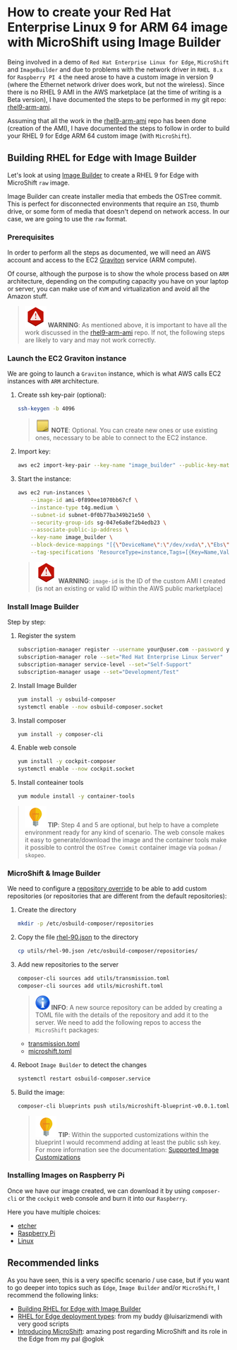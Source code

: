 # How to create your Red Hat Enterprise Linux 9 for ARM 64 image with MicroShift using Image Builder

Being involved in a demo of `Red Hat Enterprise Linux for Edge`, `MicroShift` and `ImageBuilder` and due to problems with the network driver in `RHEL 8.x` for `Raspberry PI 4` the need arose to have a custom image in version 9 (where the Ethernet network driver does work, but not the wireless). Since there is no RHEL 9 AMI in the AWS marketplace (at the time of writing is a Beta version), I have documented the steps to be performed in my git repo: [rhel9-arm-ami](https://github.com/josgonza-rh/rhel9-arm-ami).

Assuming that all the work in the [rhel9-arm-ami](https://github.com/josgonza-rh/rhel9-arm-ami) repo has been done (creation of the AMI), I have documented the steps to follow in order to build your RHEL 9 for Edge ARM 64 custom image (with `MicroShift`).

## Building RHEL for Edge with Image Builder

Let's look at using [Image Builder](https://access.redhat.com/documentation/en-us/red_hat_enterprise_linux/9-beta/html/composing_a_customized_rhel_system_image/index) to create a RHEL 9 for Edge with MicroShift `raw` image.

Image Builder can create installer media that embeds the OSTree commit. This is perfect for disconnected environments that require an `ISO`, thumb drive, or some form of media that doesn't depend on network access. In our case, we are going to use the `raw` format.

### Prerequisites

In order to perform all the steps as documented, we will need an AWS account and access to the EC2 [Graviton](https://aws.amazon.com/ec2/graviton/) service (ARM compute).

Of course, although the purpose is to show the whole process based on `ARM` architecture, depending on the computing capacity you have on your laptop or server, you can make use of `KVM` and virtualization and avoid all the Amazon stuff.

> ![WARNING](images/warning-icon.png) **WARNING**: As mentioned above, it is important to have all the work discussed in the [rhel9-arm-ami](https://github.com/josgonza-rh/rhel9-arm-ami) repo. If not, the following steps are likely to vary and may not work correctly.

### Launch the EC2 Graviton instance

We are going to launch a `Graviton` instance, which is what AWS calls EC2 instances with `ARM` architecture.

1. Create ssh key-pair (optional):

    ```bash
    ssh-keygen -b 4096
    ```

    > ![NOTE](images/note-icon.png) **NOTE**: Optional. You can create new ones or use existing ones, necessary to be able to connect to the EC2 instance.

2. Import key:

    ```bash
    aws ec2 import-key-pair --key-name "image_builder" --public-key-material fileb://~/.ssh/image_builder.pub
    ```

3. Start the instance:

    ```bash
    aws ec2 run-instances \
        --image-id ami-0f890ee1070bb67cf \
        --instance-type t4g.medium \
        --subnet-id subnet-0f0b77ba349b21e50 \
        --security-group-ids sg-047e6a8ef2b4edb23 \
        --associate-public-ip-address \
        --key-name image_builder \
        --block-device-mappings "[{\"DeviceName\":\"/dev/xvda\",\"Ebs\":{\"VolumeSize\":60,\"DeleteOnTermination\":true}}]" \
        --tag-specifications 'ResourceType=instance,Tags=[{Key=Name,Value=image-builder}]'
    ```

    > ![WARNING](images/warning-icon.png) **WARNING**: `image-id` is the ID of the custom AMI I created (is not an existing or valid ID within the AWS public marketplace)

### Install Image Builder

Step by step:

1. Register the system

    ```bash
    subscription-manager register --username your@user.com --password your_password
    subscription-manager role --set="Red Hat Enterprise Linux Server"
    subscription-manager service-level --set="Self-Support"
    subscription-manager usage --set="Development/Test"
    ```

2. Install Image Builder

    ```bash
    yum install -y osbuild-composer
    systemctl enable --now osbuild-composer.socket
    ```

3. Install composer

    ```bash
    yum install -y composer-cli
    ```

4. Enable web console

    ```bash
    yum install -y cockpit-composer
    systemctl enable --now cockpit.socket
    ```

5. Install conteainer tools

    ```bash
    yum module install -y container-tools
    ```

> ![TIP](images/tip-icon.png) **TIP**: Step 4 and 5 are optional, but help to have a complete environment ready for any kind of scenario. The web console makes it easy to generate/download the image and the container tools make it possible to control the `OSTree Commit` container image via `podman` / `skopeo`.

### MicroShift & Image Builder

We need to configure a [repository override](https://access.redhat.com/documentation/en-us/red_hat_enterprise_linux/9-beta/html-single/composing_a_customized_rhel_system_image/index#overriding-a-system-repository_managing-repositories) to be able to add custom repositories (or repositories that are different from the default repositories):

1. Create the directory

    ```bash
    mkdir -p /etc/osbuild-composer/repositories
    ```

2. Copy the file [rhel-90.json](utils/rhel-90.json) to the directory

    ```bash
    cp utils/rhel-90.json /etc/osbuild-composer/repositories/
    ```

3. Add new repositories to the server

    ```bash
    composer-cli sources add utils/transmission.toml
    composer-cli sources add utils/microshift.toml
    ```

    > ![INFO](images/info-icon.png) **INFO**: A new source repository can be added by creating a TOML file with the details of the repository and add it to the server. We need to add the following repos to access the `MicroShift` packages:
    - [transmission.toml](utils/transmission.toml)
    - [microshift.toml](utils/microshift.toml)

4. Reboot `Image Builder` to detect the changes

    ```bash
    systemctl restart osbuild-composer.service
    ```

5. Build the image:

    ```bash
    composer-cli blueprints push utils/microshift-blueprint-v0.0.1.toml
    ```

    > ![TIP](images/tip-icon.png) **TIP**: Within the supported customizations within the blueprint I would recommend adding at least the public ssh key. For more information see the documentation: [Supported Image Customizations](https://access.redhat.com/documentation/en-us/red_hat_enterprise_linux/9-beta/html-single/composing_a_customized_rhel_system_image/index#image-customizations_creating-system-images-with-composer-command-line-interface)

### Installing Images on Raspberry Pi

Once we have our image created, we can download it by using `composer-cli` or the `cockpit` web console and burn it into our `Raspberry`.

Here you have multiple choices:
- [etcher](https://www.balena.io/etcher/)
- [Raspberry Pi](https://www.raspberrypi.com/documentation/computers/getting-started.html#using-raspberry-pi-imager)
- [Linux](https://www.raspberrypi.com/documentation/computers/getting-started.html#installing-images-on-linux)

## Recommended links

As you have seen, this is a very specific scenario / use case, but if you want to go deeper into topics such as `Edge`, `Image Builder` and/or `MicroShift`, I recommend the following links:

- [Building RHEL for Edge with Image Builder](https://github.com/osbuild/rhel-for-edge-demo)
- [RHEL for Edge deployment types](https://github.com/luisarizmendi/rhel-edge-quickstart): from my buddy @luisarizmendi with very good scripts
- [Introducing MicroShift](https://next.redhat.com/2022/01/19/introducing-microshift/): amazing post regarding MicroShift and its role in the Edge from my pal @oglok
